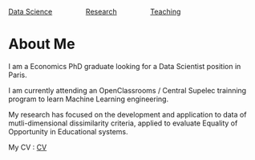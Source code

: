 <HTML>

<a href="DataScience.html">Data Science</a>&nbsp;&nbsp;&nbsp;&nbsp;&nbsp;&nbsp;&nbsp;&nbsp;&nbsp;&nbsp;&nbsp;&nbsp;&nbsp;&nbsp;&nbsp;&nbsp;
<a href="Research.htlm">Research</a>&nbsp;&nbsp;&nbsp;&nbsp;&nbsp;&nbsp;&nbsp;&nbsp;&nbsp;&nbsp;&nbsp;&nbsp;&nbsp;&nbsp;&nbsp;&nbsp;
<a href="Teaching.html">Teaching</a>



<body>
<h1> About Me </h1>

<p>I am a Economics PhD graduate looking for a Data Scientist position in Paris.</p>

<p>I am currently attending an OpenClassrooms / Central Supelec trainning program to learn Machine Learning engineering.</p>

<p>My research has focused on the development and application to data of mutli-dimensional dissimilarity criteria, applied to evaluate Equality of Opportunity in      Educational systems.</p>

<p>My CV :  <a href="CV.pdf" download>CV</a></p>
  
  </body>

</HTML>

